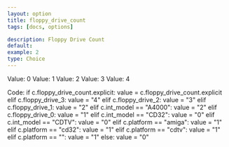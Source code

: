 ```yaml
---
layout: option
title: floppy_drive_count
tags: [docs, options]

description: Floppy Drive Count
default:
example: 2
type: Choice
---
```


Value: 0
Value: 1
Value: 2
Value: 3
Value: 4

Code:
    if c.floppy_drive_count.explicit:
        value = c.floppy_drive_count.explicit
    elif c.floppy_drive_3:
        value = "4"
    elif c.floppy_drive_2:
        value = "3"
    elif c.floppy_drive_1:
        value = "2"
    elif c.int_model == "A4000":
        value = "2"
    elif c.floppy_drive_0:
        value = "1"
    elif c.int_model == "CD32":
        value = "0"
    elif c.int_model == "CDTV":
        value = "0"
    elif c.platform == "amiga":
        value = "1"
    elif c.platform == "cd32":
        value = "1"
    elif c.platform == "cdtv":
        value = "1"
    elif c.platform == "":
        value = "1"
    else:
        value = "0"
